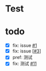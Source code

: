 # Test

# todo 
- [x] fix: issue [#1](1)
- [x] fix: issue [[#3](https://github.com/imhuso/test/issues/3)]
- [x] pref: 测试
- [x] fix: 测试 [#11](https://github.com/imhuso/test/issues/11)
